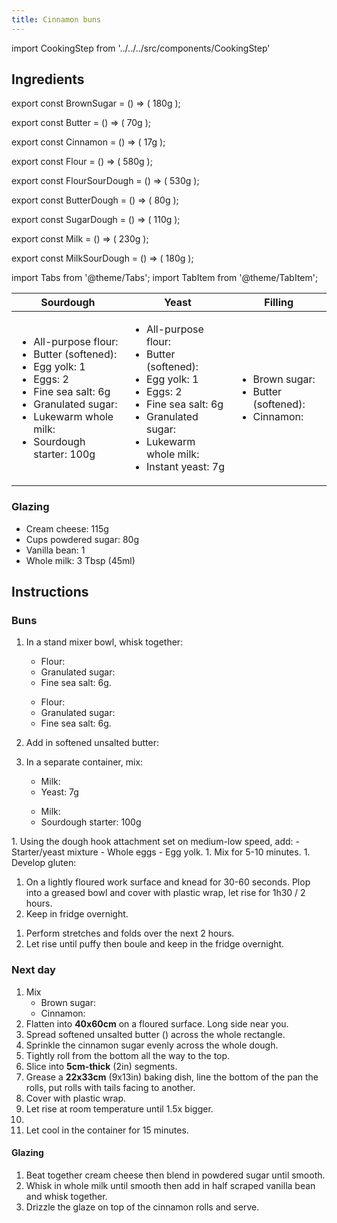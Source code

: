 ```yaml
---
title: Cinnamon buns
---
```


import CookingStep from '../../../src/components/CookingStep'

## Ingredients

export const BrownSugar = () => (
  <span>180g</span>
);

export const Butter = () => (
  <span>70g</span>
);

export const Cinnamon = () => (
  <span>17g</span>
);

export const Flour = () => (
  <span>580g</span>
);

export const FlourSourDough = () => (
  <span>530g</span>
);

export const ButterDough = () => (
  <span>80g</span>
);

export const SugarDough = () => (
  <span>110g</span>
);

export const Milk = () => (
  <span>230g</span>
);

export const MilkSourDough = () => (
  <span>180g</span>
);

import Tabs from '@theme/Tabs';
import TabItem from '@theme/TabItem';

<table>
   <thead>
   <tr>
      <th>
         Sourdough
      </th>
      <th>
      Yeast
      </th>
      <th>
      Filling
      </th>
   </tr>
   </thead>
   <tbody>
   <tr>
   <td>
      <ul>
      <li>All-purpose flour: <FlourSourDough/></li>
      <li>Butter (softened): <ButterDough/></li>
      <li>Egg yolk: 1</li>
      <li>Eggs: 2</li>
      <li>Fine sea salt: 6g</li>
      <li>Granulated sugar: <SugarDough/></li>
      <li>Lukewarm whole milk: <MilkSourDough/></li>
      <li>Sourdough starter: 100g</li>
      </ul>
   </td>
   <td>
      <ul>
      <li>All-purpose flour: <Flour/></li>
      <li>Butter (softened): <ButterDough/></li>
      <li>Egg yolk: 1</li>
      <li>Eggs: 2</li>
      <li>Fine sea salt: 6g</li>
      <li>Granulated sugar: <SugarDough/></li>
      <li>Lukewarm whole milk: <Milk/></li>
      <li>Instant yeast: 7g</li>
      </ul>
   </td>
   <td>
      <ul>
      <li>Brown sugar: <BrownSugar/></li>
      <li>Butter (softened): <Butter/></li>
      <li>Cinnamon: <Cinnamon/></li>
      </ul>
   </td>
   </tr>
   </tbody>
</table>


### Glazing

- Cream cheese: 115g
- Cups powdered sugar: 80g
- Vanilla bean: 1
- Whole milk: 3 Tbsp (45ml)

## Instructions

### Buns

1. In a stand mixer bowl, whisk together:
   <Tabs className="small" groupId="group1">
     <TabItem value="yeast" label="Yeast">
      <ul>
       <li>Flour: <Flour/></li>
       <li>Granulated sugar: <SugarDough/></li>
       <li>Fine sea salt: 6g.</li>
      </ul>
      </TabItem>
      <TabItem value="sourdough" label="Sourdough">
        <ul>
          <li>Flour: <FlourSourDough/></li>
          <li>Granulated sugar: <SugarDough/></li>
          <li>Fine sea salt: 6g.</li>
        </ul>
      </TabItem>
   </Tabs>

1. Add in softened unsalted butter: <ButterDough/>
1. In a separate container, mix:
   <Tabs className="small" groupId="group1">
    <TabItem value="yeast" label="Yeast">
     <ul>
       <li>Milk: <Milk/></li>
       <li>Yeast: 7g</li>
     </ul>
     </TabItem>
     <TabItem value="sourdough" label="Sourdough">
     <ul>
       <li>Milk: <MilkSourDough/></li>
       <li>Sourdough starter: 100g</li>
     </ul>
     </TabItem>

  </Tabs>
1. Using the dough hook attachment set on medium-low speed, add:
   - Starter/yeast mixture
   - Whole eggs
   - Egg yolk.
1. Mix for 5-10 minutes.
1. Develop gluten:
<Tabs className="small" groupId="group1">
  <TabItem value="yeast" label="Yeast">
   <ol>
       <li>On a lightly floured work surface and knead for 30-60 seconds. Plop into a greased bowl and cover with plastic wrap, let rise for 1h30 / 2 hours.</li>
       <li>Keep in fridge overnight.</li>
   </ol>
  </TabItem>
  <TabItem value="sourdough" label="Sourdough">
    <ol>
      <li>Perform stretches and folds over the next 2 hours.</li>
      <li>Let rise until puffy then boule and keep in the fridge overnight.</li>
    </ol>
  </TabItem>
</Tabs>

### Next day

1. Mix
   - Brown sugar: <BrownSugar/>
   - Cinnamon: <Cinnamon/>
1. Flatten into **40x60cm** on a floured surface. Long side near you.
1. Spread softened unsalted butter (<Butter/>) across the whole rectangle.
1. Sprinkle the cinnamon sugar evenly across the whole dough.
1. Tightly roll from the bottom all the way to the top.
1. Slice into **5cm-thick** (2in) segments.
1. Grease a **22x33cm** (9x13in) baking dish, line the bottom of the pan the rolls, put rolls with tails facing to another.
1. Cover with plastic wrap.
1. Let rise at room temperature until 1.5x bigger.
1. <CookingStep temp="190" time="15-25 minutes"/>
1. Let cool in the container for 15 minutes.

#### Glazing

1. Beat together cream cheese then blend in powdered sugar until smooth.
1. Whisk in whole milk until smooth then add in half scraped vanilla bean and whisk together.
1. Drizzle the glaze on top of the cinnamon rolls and serve.
